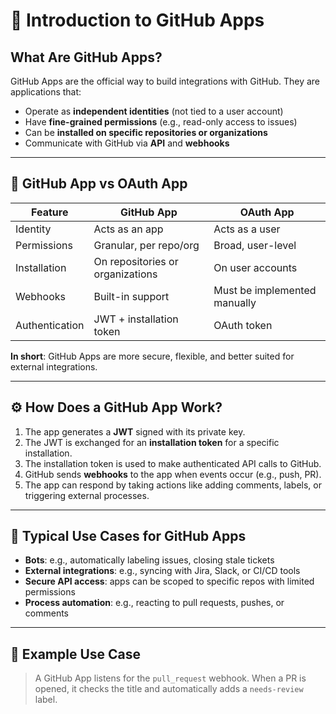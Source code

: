 # 🧠 Introduction to GitHub Apps

## What Are GitHub Apps?

GitHub Apps are the official way to build integrations with GitHub. They are applications that:

- Operate as **independent identities** (not tied to a user account)
- Have **fine-grained permissions** (e.g., read-only access to issues)
- Can be **installed on specific repositories or organizations**
- Communicate with GitHub via **API** and **webhooks**

---

## 🔄 GitHub App vs OAuth App

| Feature         | GitHub App                          | OAuth App                          |
|----------------|--------------------------------------|------------------------------------|
| Identity        | Acts as an app                      | Acts as a user                     |
| Permissions     | Granular, per repo/org              | Broad, user-level                  |
| Installation    | On repositories or organizations    | On user accounts                   |
| Webhooks        | Built-in support                    | Must be implemented manually       |
| Authentication  | JWT + installation token            | OAuth token                        |

**In short**: GitHub Apps are more secure, flexible, and better suited for external integrations.

---

## ⚙️ How Does a GitHub App Work?

1. The app generates a **JWT** signed with its private key.
2. The JWT is exchanged for an **installation token** for a specific installation.
3. The installation token is used to make authenticated API calls to GitHub.
4. GitHub sends **webhooks** to the app when events occur (e.g., push, PR).
5. The app can respond by taking actions like adding comments, labels, or triggering external processes.

---

## 🧰 Typical Use Cases for GitHub Apps

- **Bots**: e.g., automatically labeling issues, closing stale tickets
- **External integrations**: e.g., syncing with Jira, Slack, or CI/CD tools
- **Secure API access**: apps can be scoped to specific repos with limited permissions
- **Process automation**: e.g., reacting to pull requests, pushes, or comments

---

## 🧪 Example Use Case

> A GitHub App listens for the `pull_request` webhook. When a PR is opened, it checks the title and automatically adds a `needs-review` label.
